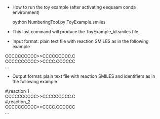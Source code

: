 - How to run the toy example (after activating eequaam conda environment)<br/>

  python  NumberingTool.py  ToyExample.smiles


- This last command will produce the ToyExample_id.smiles file.


- Input format: plain text file with reaction SMILES as in the following example<br/>

CCCCCCCCCC>>CCCCCCCCC.C<br/>
CCCCCCCCCC>>CCCC.CCCCCC<br/>
...<br/>

- Output format: plain text file with reaction SMILES and identifiers as in the following example<br/>

#,reaction_1<br/>
CCCCCCCCCC>>CCCCCCCCC.C<br/>
#,reaction_2<br/>
CCCCCCCCCC>>CCCC.CCCCCC<br/>
...<br/>